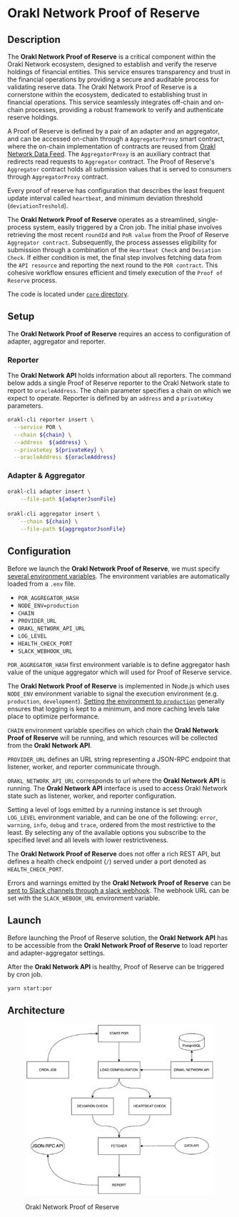 # Orakl Network Proof of Reserve

## Description

The **Orakl Network Proof of Reserve** is a critical component within the Orakl Network ecosystem, designed to establish and verify the reserve holdings of financial entities. This service ensures transparency and trust in the financial operations by providing a secure and auditable process for validating reserve data. The Orakl Network Proof of Reserve is a cornerstone within the ecosystem, dedicated to establishing trust in financial operations. This service seamlessly integrates off-chain and on-chain processes, providing a robust framework to verify and authenticate reserve holdings.


A Proof of Reserve is defined by a pair of an adapter and an aggregator, and can be accessed on-chain through a `AggregatorProxy` smart contract, where the on-chain implementation of contracts are reused from [Orakl Network Data Feed](./data-feed.md). The `AggregatorProxy` is an auxiliary contract that redirects read requests to `Aggregator` contract. The Proof of Reserve's `Aggregator` contract holds all submission values that is served to consumers through `AggregatorProxy` contract.

Every proof of reserve has configuration that describes the least frequent update interval called `heartbeat`, and minimum deviation threshold (`deviationTreshold`). 

The **Orakl Network Proof of Reserve** operates as a streamlined, single-process system, easily triggered by a Cron job. The initial phase involves retrieving the most recent `roundId` and `PoR value` from the Proof of Reserve `Aggregator contract`. Subsequently, the process assesses eligibility for submission through a combination of the `Heartbeat Check` and `Deviation Check`. If either condition is met, the final step involves fetching data from the `API resource` and reporting the next round to the `POR contract`. This cohesive workflow ensures efficient and timely execution of the `Proof of Reserve` process.


The code is located under [`core` directory](https://github.com/Bisonai/orakl/tree/master/core/src/por).

## Setup

The **Orakl Network Proof of Reserve** requires an access to configuration of adapter, aggregator and reporter.

### Reporter

The **Orakl Network API** holds information about all reporters. The command below adds a single Proof of Reserve reporter to the Orakl Network state to report to `oracleAddress`. The chain parameter specifies a chain on which we expect to operate. Reporter is defined by an `address` and a `privateKey` parameters.

```sh
orakl-cli reporter insert \
  --service POR \
  --chain ${chain} \
  --address  ${address} \
  --privateKey ${privateKey} \
  --oracleAddress ${oracleAddress}
```

### Adapter & Aggregator

```sh
orakl-cli adapter insert \
    --file-path ${adapterJsonFile}

orakl-cli aggregator insert \
    --chain ${chain} \
    --file-path ${aggregatorJsonFile}
```

## Configuration

Before we launch the **Orakl Network Proof of Reserve**, we must specify [several environment variables](https://github.com/Bisonai/orakl/blob/master/core/.env.example). The environment variables are automatically loaded from a `.env` file.

* `POR_AGGREGATOR_HASH`
* `NODE_ENV=production`
* `CHAIN`
* `PROVIDER_URL`
* `ORAKL_NETWORK_API_URL`
* `LOG_LEVEL`
* `HEALTH_CHECK_PORT`
* `SLACK_WEBHOOK_URL`

`POR_AGGREGATOR_HASH` first environment variable is to define aggregator hash value of the unique aggregator which will used for Proof of Reserve service.  

The **Orakl Network Proof of Reserve** is implemented in Node.js which uses `NODE_ENV` environment variable to signal the execution environment (e.g. `production`, `development`). [Setting the environment to `production`](https://nodejs.org/en/learn/getting-started/nodejs-the-difference-between-development-and-production) generally ensures that logging is kept to a minimum, and more caching levels take place to optimize performance.

`CHAIN` environment variable specifies on which chain the **Orakl Network Proof of Reserve** will be running, and which resources will be collected from the **Orakl Network API**.

`PROVIDER_URL` defines an URL string representing a JSON-RPC endpoint that listener, worker, and reporter communicate through.

`ORAKL_NETWORK_API_URL` corresponds to url where the **Orakl Network API** is running. The **Orakl Network API** interface is used to access Orakl Network state such as listener, worker, and reporter configuration.

Setting a level of logs emitted by a running instance is set through `LOG_LEVEL` environment variable, and can be one of the following: `error`, `warning`, `info`, `debug` and `trace`, ordered from the most restrictive to the least. By selecting any of the available options you subscribe to the specified level and all levels with lower restrictiveness.

The **Orakl Network Proof of Reserve** does not offer a rich REST API, but defines a health check endpoint (`/`) served under a port denoted as `HEALTH_CHECK_PORT`.

Errors and warnings emitted by the **Orakl Network Proof of Reserve** can be [sent to Slack channels through a slack webhook](https://api.slack.com/messaging/webhooks). The webhook URL can be set with the `SLACK_WEBOOK_URL` environment variable.

## Launch

Before launching the Proof of Reserve solution, the **Orakl Network API** has to be accessible from the **Orakl Network Proof of Reserve** to load reporter and adapter-aggregator settings.

After the **Orakl Network API** is healthy, Proof of Reserve can be triggered by cron job.

```sh
yarn start:por
```

## Architecture

<figure><img src="../.gitbook/assets/orakl-network-por.png" alt=""><figcaption><p>Orakl Network Proof of Reserve</p></figcaption></figure>
